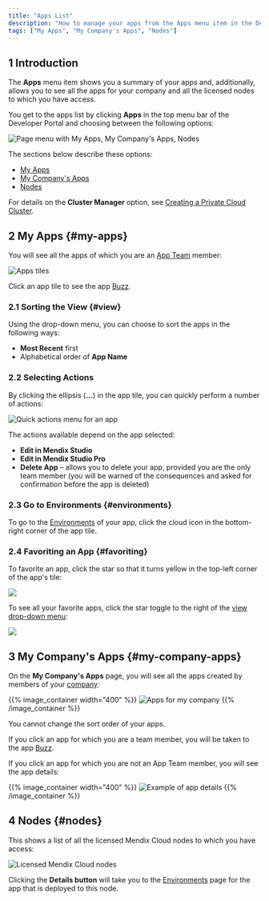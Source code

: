 ```yaml
---
title: "Apps List"
description: "How to manage your apps from the Apps menu item in the Developer Portal"
tags: ["My Apps", "My Company's Apps", "Nodes"]
---
```


## 1 Introduction

The **Apps** menu item shows you a summary of your apps and, additionally, allows you to see all the apps for your company and all the licensed nodes to which you have access.

You get to the apps list by clicking **Apps** in the top menu bar of the Developer Portal and choosing between the following options:

![Page menu with My Apps, My Company's Apps, Nodes](attachments/apps-page-menu.jpg)

The sections below describe these options:

* [My Apps](#my-apps)
* [My Company's Apps](#my-company-apps)
* [Nodes](#nodes)

For details on the **Cluster Manager** option, see [Creating a Private Cloud Cluster](/developerportal/deploy/private-cloud-cluster).

## 2 My Apps {#my-apps}

You will see all the apps of which you are an [App Team](../collaborate/team) member:

![Apps tiles](attachments/apps-tiles.jpg)

Click an app tile to see the app [Buzz](/developerportal/collaborate/buzz).

### 2.1 Sorting the View {#view}

Using the drop-down menu, you can choose to sort the apps in the following ways:

* **Most Recent** first
* Alphabetical order of **App Name**

### 2.2 Selecting Actions

By clicking the ellipsis (**…**) in the app tile, you can quickly perform a number of actions:

![Quick actions menu for an app](attachments/quick-action-menu.jpg)

The actions available depend on the app selected:

* **Edit in Mendix Studio**
* **Edit in Mendix Studio Pro**
* **Delete App** – allows you to delete your app, provided you are the only team member (you will be warned of the consequences and asked for confirmation before the app is deleted)

### 2.3 Go to Environments {#environments}

To go to the [Environments](/developerportal/deploy/environments) of your app, click the cloud icon in the bottom-right corner of the app tile.

### 2.4 Favoriting an App {#favoriting}

To favorite an app, click the star so that it turns yellow in the top-left corner of the app's tile:

![](attachments/favoriting.jpg)

To see all your favorite apps, click the star toggle to the right of the [view drop-down menu](#view):

![](attachments/favorites-toggle.jpg)

## 3 My Company's Apps {#my-company-apps}

On the **My Company's Apps** page, you will see all the apps created by members of your [company](/developerportal/control-center/index#company):

{{% image_container width="400" %}}
![Apps for my company](attachments/company-apps-list.png)
{{% /image_container %}}

You cannot change the sort order of your apps.

If you click an app for which you are a team member, you will be taken to the app [Buzz](/developerportal/collaborate/buzz).

If you click an app for which you are not an App Team member, you will see the app details:

{{% image_container width="400" %}}
![Example of app details](attachments/app-details.png)
{{% /image_container %}}

## 4 Nodes {#nodes}

This shows a list of all the licensed Mendix Cloud nodes to which you have access:

![Licensed Mendix Cloud nodes](attachments/nodes-list.png)

Clicking the **Details button** will take you to the [Environments](/developerportal/deploy/environments) page for the app that is deployed to this node.

